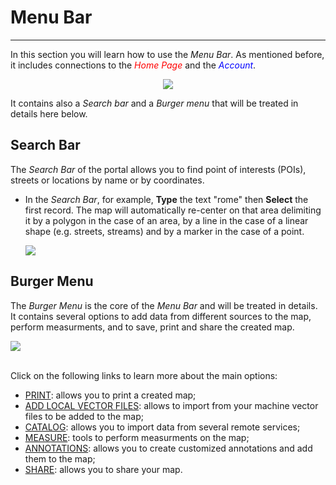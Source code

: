 # Menu Bar
*********

In this section you will learn how to use the *Menu Bar*. As mentioned before, it includes connections to the <span style="color:red">*Home Page*</span> and the <span style="color:blue">*Account*</span>.

   <p align = "center" > <img src="../img/menu-bar.png" style="max-width:500px;" /></p>

It contains also a *Search bar* and a *Burger menu* that will be treated in details here below.

Search Bar
----------
The *Search Bar* of the portal allows you to find point of interests (POIs), streets or locations by name or by coordinates.


* In the *Search Bar*, for example, **Type** the text "rome" then **Select** the first record. The map will automatically re-center on that area delimiting it by a polygon in the case of an area, by a line in the case of a linear shape (e.g. streets, streams) and by a marker in the case of a point.

    <img src="../img/rome.png" style="max-width:650px;" />

Burger Menu
-----------
The *Burger Menu* is the core of the *Menu Bar* and will be treated in details. It contains several options to add data from different sources to the map, perform measurments, and to save, print and share the created map.

<img src="../img/menu-options.png" style="max-height:500px;" />

<br>
<br>

Click on the following links to learn more about the main options:

* [PRINT](print.md): allows you to print a created map;
* [ADD LOCAL VECTOR FILES](local-files.md): allows to import from your machine vector files to be added to  the map;
* [CATALOG](catalog.md): allows you to import data from several remote services;
* [MEASURE](measure.md): tools to perform measurments on the map;
* [ANNOTATIONS](annotations.md): allows you to create customized annotations and add them to the map;
* [SHARE](share.md): allows you to share your map.